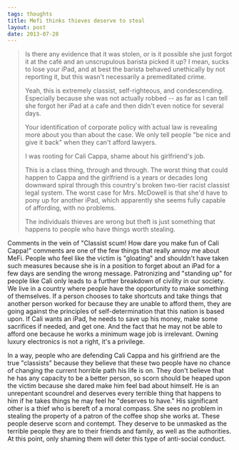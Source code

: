 ```yaml
---
tags: thoughts
title: Mefi thinks thieves deserve to steal
layout: post
date: 2013-07-28
---
```


> Is there any evidence that it was stolen, or is it possible she just forgot it at the café and an unscrupulous barista picked it up? I mean, sucks to lose your iPad, and at best the barista behaved unethically by not reporting it, but this wasn't necessarily a premeditated crime.
>
> Yeah, this is extremely classist, self-righteous, and condescending. Especially because she was not actually robbed -- as far as I can tell she forgot her iPad at a cafe and then didn't even notice for several days.
>
> Your identification of corporate policy with actual law is revealing more about you than about the case. We only tell people "be nice and give it back" when they can't afford lawyers.
> 
> I was rooting for Cali Cappa, shame about his girlfriend's job.
> 
> This is a class thing, through and through. The worst thing that could happen to Cappa and the girlfriend is a years or decades long downward spiral through this country's broken two-tier racist classist legal system. The worst case for Mrs. McDowell is that she'd have to pony up for another iPad, which apparently she seems fully capable of affording, with no problems.
> 
> The individuals thieves are wrong but theft is just something that happens to people who have things worth stealing.

Comments in the vein of "Classist scum! How dare you make fun of Cali Cappa!" comments are one of the few things that really annoy me about MeFi. People who feel like the victim is "gloating" and shouldn't have taken such measures because she is in a position to forget about an iPad for a few days are sending the wrong message. Patronizing and "standing up" for people like Cali only leads to a further breakdown of civility in our society. We live in a country where people have the opportunity to make something of themselves. If a person chooses to take shortcuts and take things that another person worked for because they are unable to afford them, they are going against the principles of self-determination that this nation is based upon. If Cali wants an iPad, he needs to save up his money, make some sacrifices if needed, and get one. And the fact that he may not be able to afford one because he works a minimum wage job is irrelevant. Owning luxury electronics is not a right, it's a privilege.

In a way, people who are defending Cali Cappa and his girlfriend are the true "classists" because they believe that these two people have no chance of changing the current horrible path his life is on. They don't believe that he has any capacity to be a better person, so scorn should be heaped upon the victim because she dared make him feel bad about himself. He is an unrepentant scoundrel and deserves every terrible thing that happens to him if he takes things he may feel he "deserves to have." His significant other is a thief who is bereft of a moral compass. She sees no problem in stealing the property of a patron of the coffee shop she works at. These people deserve scorn and contempt. They deserve to be unmasked as the terrible people they are to their friends and family, as well as the authorities. At this point, only shaming them will deter this type of anti-social conduct.
